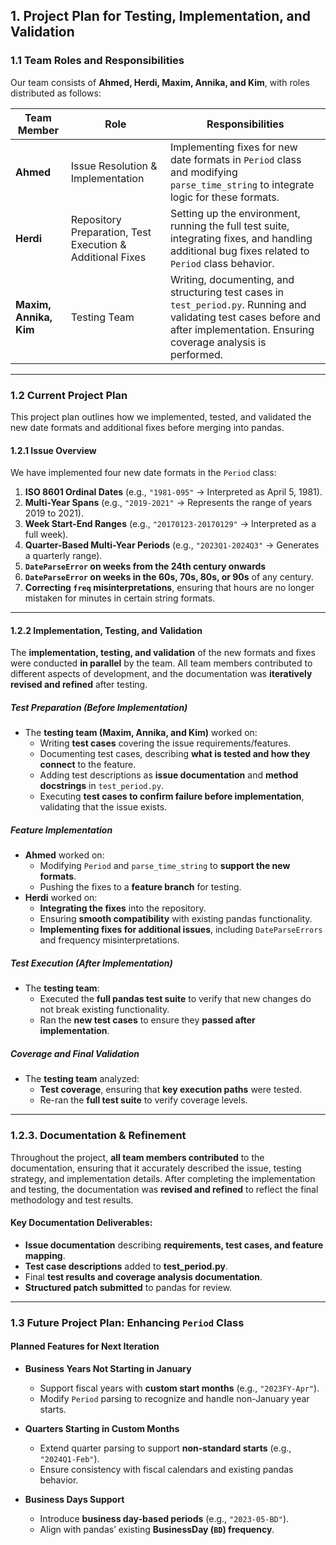 ## 1. Project Plan for Testing, Implementation, and Validation

### 1.1 Team Roles and Responsibilities
Our team consists of **Ahmed, Herdi, Maxim, Annika, and Kim**, with roles distributed as follows:

| **Team Member**  | **Role**  | **Responsibilities**  |
|----------------|---------|-----------------|
| **Ahmed**  | Issue Resolution & Implementation  | Implementing fixes for new date formats in `Period` class and modifying `parse_time_string` to integrate logic for these formats. |
| **Herdi**  | Repository Preparation, Test Execution & Additional Fixes  | Setting up the environment, running the full test suite, integrating fixes, and handling additional bug fixes related to `Period` class behavior. |
| **Maxim, Annika, Kim**  | Testing Team  | Writing, documenting, and structuring test cases in `test_period.py`. Running and validating test cases before and after implementation. Ensuring coverage analysis is performed. |

---

### 1.2 Current Project Plan
This project plan outlines how we implemented, tested, and validated the new date formats and additional fixes before merging into pandas.

#### 1.2.1 Issue Overview
We have implemented four new date formats in the `Period` class:

1. **ISO 8601 Ordinal Dates** (e.g., `"1981-095"` → Interpreted as April 5, 1981).
2. **Multi-Year Spans** (e.g., `"2019-2021"` → Represents the range of years 2019 to 2021).
3. **Week Start-End Ranges** (e.g., `"20170123-20170129"` → Interpreted as a full week).
4. **Quarter-Based Multi-Year Periods** (e.g., `"2023Q1-2024Q3"` → Generates a quarterly range).
5. **`DateParseError` on weeks from the 24th century onwards**
6. **`DateParseError` on weeks in the 60s, 70s, 80s, or 90s** of any century.
7. **Correcting `freq` misinterpretations**, ensuring that hours are no longer mistaken for minutes in certain string formats.

---

#### 1.2.2 Implementation, Testing, and Validation
The **implementation, testing, and validation** of the new formats and fixes were conducted **in parallel** by the team. All team members contributed to different aspects of development, and the documentation was **iteratively revised and refined** after testing.

##### **Test Preparation (Before Implementation)**
- The **testing team (Maxim, Annika, and Kim)** worked on:
  - Writing **test cases** covering the issue requirements/features.
  - Documenting test cases, describing **what is tested and how they connect** to the feature.
  - Adding test descriptions as **issue documentation** and **method docstrings** in `test_period.py`.
  - Executing **test cases to confirm failure before implementation**, validating that the issue exists.

##### **Feature Implementation**
- **Ahmed** worked on:
  - Modifying `Period` and `parse_time_string` to **support the new formats**.
  - Pushing the fixes to a **feature branch** for testing.
- **Herdi** worked on:
  - **Integrating the fixes** into the repository.
  - Ensuring **smooth compatibility** with existing pandas functionality.
  - **Implementing fixes for additional issues**, including `DateParseErrors` and frequency misinterpretations.

##### **Test Execution (After Implementation)**
- The **testing team**:
  - Executed the **full pandas test suite** to verify that new changes do not break existing functionality.
  - Ran the **new test cases** to ensure they **passed after implementation**.

##### **Coverage and Final Validation**
- The **testing team** analyzed:
  - **Test coverage**, ensuring that **key execution paths** were tested.
  - Re-ran the **full test suite** to verify coverage levels.

---

### 1.2.3. Documentation & Refinement
Throughout the project, **all team members contributed** to the documentation, ensuring that it accurately described the issue, testing strategy, and implementation details. After completing the implementation and testing, the documentation was **revised and refined** to reflect the final methodology and test results.

#### **Key Documentation Deliverables:**
- **Issue documentation** describing **requirements, test cases, and feature mapping**.  
- **Test case descriptions** added to **test_period.py**.  
- Final **test results and coverage analysis documentation**.  
- **Structured patch submitted** to pandas for review.

---
### 1.3 **Future Project Plan: Enhancing `Period` Class**

#### **Planned Features for Next Iteration**
- **Business Years Not Starting in January**
  - Support fiscal years with **custom start months** (e.g., `"2023FY-Apr"`).
  - Modify `Period` parsing to recognize and handle non-January year starts.

- **Quarters Starting in Custom Months**
  - Extend quarter parsing to support **non-standard starts** (e.g., `"2024Q1-Feb"`).
  - Ensure consistency with fiscal calendars and existing pandas behavior.

- **Business Days Support**
  - Introduce **business day-based periods** (e.g., `"2023-05-BD"`).
  - Align with pandas’ existing **BusinessDay (`BD`) frequency**.
